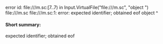error id: file://<WORKSPACE>/m.sc:[7..7) in Input.VirtualFile("file://<WORKSPACE>/m.sc", "object ")
file://<WORKSPACE>/m.sc
file://<WORKSPACE>/m.sc:1: error: expected identifier; obtained eof
object 
       ^
#### Short summary: 

expected identifier; obtained eof